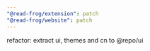 ```yaml
---
"@read-frog/extension": patch
"@read-frog/website": patch
---
```


refactor: extract ui, themes and cn to @repo/ui
